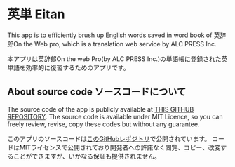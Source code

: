 # 英単 Eitan
This app is to efficiently brush up English words saved in word book of 英辞郎On the Web pro, which is a translation web service by ALC PRESS Inc.

本アプリは英辞郎On the web Pro(by ALC PRESS Inc.)の単語帳に登録された英単語を効率的に復習するためのアプリです。

## About source code ソースコードについて
The source code of the app is publicly available at [THIS GITHUB REPOSITORY](https://github.com/Hinaser/).
The source code is available under MIT Licence, so you can freely review, revise, copy these codes but without any guarantee.

このアプリのソースコードは[このGitHubレポジトリ](https://github.com/Hinaser/)で公開されています。
コードはMITライセンスで公開されており開発者への許諾なく閲覧、コピー、改変することができますが、いかなる保証も提供されません。
